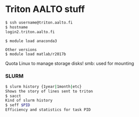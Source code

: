 # Triton AALTO stuff

```bash
$ ssh username@triton.aalto.fi
$ hostname
login2.triton.aalto.fi
```

```
$ module load anaconda3

Other versions
$ module load matlab/r2017b 
```

Quota Linux to manage storage disks!
smb: used for mounting

### SLURM
```bash
$ slurm history {1year|1month|etc}
Shows the story of lines sent to triton
$ sacct
Kind of slurm history
$ seff $PID
Efficiency and statistics for task PID
```
